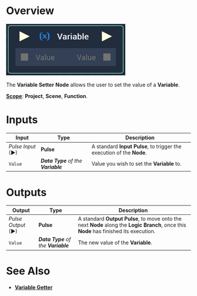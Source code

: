 # Overview

![The Variable Setter Node.](../../.gitbook/assets/variablesetter.png)

The **Variable Setter** **Node** allows the user to set the value of a **Variable**.

[**Scope**](../overview.md#scopes): **Project**, **Scene**, **Function**.


# Inputs

|Input|Type|Description|
|---|---|---|
|*Pulse Input* (►)|**Pulse**|A standard **Input Pulse**, to trigger the execution of the **Node**.|
| `Value` |  _**Data Type** of the **Variable**_ | Value you wish to set the **Variable** to.|

# Outputs

|Output|Type|Description|
|---|---|---|
|*Pulse Output* (►)|**Pulse**|A standard **Output Pulse**, to move onto the next **Node** along the **Logic Branch**, once this **Node** has finished its execution.|
| `Value` |  _**Data Type** of the **Variable**_ | The new value of the **Variable**. |

# See Also

* [**Variable Getter**](variable-getter.md)
